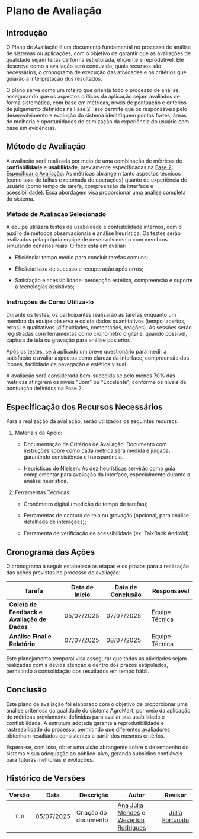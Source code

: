 # Plano de Avaliação

## Introdução

O Plano de Avaliação é um documento fundamental no processo de análise de sistemas ou aplicações, com o objetivo de garantir que as avaliações de qualidade sejam feitas de forma estruturada, eficiente e reprodutível. Ele descreve como a avaliação será conduzida, quais recursos são necessários, o cronograma de execução das atividades e os critérios que guiarão a interpretação dos resultados.

O plano serve como um roteiro que orienta todo o processo de análise, assegurando que os aspectos críticos da aplicação sejam avaliados de forma sistemática, com base em métricas, níveis de pontuação e critérios de julgamento definidos na Fase 2. Isso permite que os responsáveis pelo desenvolvimento e evolução do sistema identifiquem pontos fortes, áreas de melhoria e oportunidades de otimização da experiência do usuário com base em evidências.

## Método de Avaliação

A avaliação será realizada por meio de uma combinação de métricas de **confiabilidade** e **usabilidade**, previamente especificadas na [Fase 2: Especificar a Avaliação](../gqm/gqm.md#seleção-das-métricas). As métricas abrangem tanto aspectos técnicos (como taxa de falhas e retomada de operações) quanto de experiência do usuário (como tempo de tarefa, compreensão da interface e acessibilidade). Essa abordagem visa proporcionar uma análise completa do sistema.

### Método de Avaliação Selecionado

A equipe utilizará testes de usabilidade e confiabilidade internos, com o auxílio de métodos observacionais e análise heurística. Os testes serão realizados pela própria equipe de desenvolvimento com membros simulando cenários reais. O foco está em avaliar:

   - Eficiência: tempo médio para concluir tarefas comuns;

   - Eficácia: taxa de sucesso e recuperação após erros;

   - Satisfação e acessibilidade: percepção estética, compreensão e suporte a tecnologias assistivas;

### Instruções de Como Utilizá-lo

Durante os testes, os participantes realizarão as tarefas enquanto um membro da equipe observa e coleta dados quantitativos (tempo, acertos, erros) e qualitativos (dificuldades, comentários, reações). As sessões serão registradas com ferramentas como cronômetro digital e, quando possível, captura de tela ou gravação para análise posterior.

Após os testes, será aplicado um breve questionário para medir a satisfação e avaliar aspectos como clareza da interface, compreensão dos ícones, facilidade de navegação e estética visual.

A avaliação será considerada bem-sucedida se pelo menos 70% das métricas atingirem os níveis "Bom" ou "Excelente", conforme os níveis de pontuação definidos na Fase 2.

## Especificação dos Recursos Necessários

Para a realização da avaliação, serão utilizados os seguintes recursos:

1. Materiais de Apoio:

   - Documentação de Critérios de Avaliação: Documento com instruções sobre como cada métrica será medida e julgada, garantindo consistência e transparência.

   - Heurísticas de Nielsen: As dez heurísticas servirão como guia complementar para avaliação da interface, especialmente durante a análise heurística.

2. Ferramentas Técnicas:

   - Cronômetro digital (medição de tempo de tarefas);

   - Ferramentas de captura de tela ou gravação (opcional, para análise detalhada de interações);

   - Ferramenta de verificação de acessibilidade (ex: TalkBack Android).

## Cronograma das Ações

O cronograma a seguir estabelece as etapas e os prazos para a realização das ações previstas no processo de avaliação:

| Tarefa                                     | Data de Início | Data de Conclusão | Responsável     |
|--------------------------------------------|-----------------|-------------------|-----------------|
| **Coleta de Feedback e Avaliação de Dados**| 05/07/2025      | 07/07/2025        | Equipe Técnica  |
| **Análise Final e Relatório**              | 07/07/2025      | 08/07/2025        | Equipe Técnica  |

Este planejamento temporal visa assegurar que todas as atividades sejam realizadas com a devida atenção e dentro dos prazos estipulados, permitindo a consolidação dos resultados em tempo hábil.

## Conclusão

Este plano de avaliação foi elaborado com o objetivo de proporcionar uma análise criteriosa da qualidade do sistema AgroMart, por meio da aplicação de métricas previamente definidas para avaliar sua usabilidade e confiabilidade. A estrutura adotada garante a reprodutibilidade e rastreabilidade do processo, permitindo que diferentes avaliadores obtenham resultados consistentes a partir dos mesmos critérios.

Espera-se, com isso, obter uma visão abrangente sobre o desempenho do sistema e sua adequação ao público-alvo, gerando subsídios confiáveis para futuras melhorias e evoluções.

## Histórico de Versões

|Versão|Data|Descrição|Autor|Revisor|
|:----:|----|---------|-----|:-------:|
|`1.0`|05/07/2025|Criação do documento| [Ana Júlia Mendes](https://github.com/ailujana) e [Weverton Rodrigues](https://github.com/vevetin) |[Júlia Fortunato](https://github.com/julia-fortunato)|